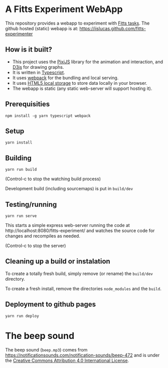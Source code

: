 # A Fitts Experiment WebApp

This repository provides a webapp to experiment with
[Fitts tasks](https://en.wikipedia.org/wiki/Fitts's_law). The github hosted
(static) webapp is at: https://iislucas.github.com/fitts-experimenter

## How is it built?

 * This project uses the [PixiJS](http://pixijs.github.io/docs/) library for
   the animation and interaction, and [D3js](https://d3js.org/) for drawing
   graphs.
 * It is written in [Typescript](http://www.typescriptlang.org/).
 * It uses [webpack](https://webpack.github.io/) for the bundling and local
   serving.
 * It uses [HTML5 local storage](https://www.html5rocks.com/en/features/storage)
   to store data locally in your browser.
 * The webapp is static (any static web-server will support hosting it).

## Prerequisities

```
npm install -g yarn typescript webpack
```

## Setup

```
yarn install
```

## Building

```
yarn run build
```

(Control-c to stop the watching build process)

Development build (including sourcemaps) is put in `build/dev`

## Testing/running

```
yarn run serve
```

This starts a simple express web-server running the code at http://localhost:8080/fitts-experiment/
and watches the source code for changes and recompiles as needed.

(Control-c to stop the server)

## Cleaning up a build or instalation

To create a totally fresh build, simply remove (or rename) the `build/dev`
directory.

To create a fresh install, remove the directories `node_modules` and the
`build`.

## Deployment to github pages

```
yarn run deploy
```

# The beep sound

The beep sound (`beep.mp3`) comes from https://notificationsounds.com/notification-sounds/beep-472
and is under the [Creative Commons Attribution 4.0 International
License](https://creativecommons.org/licenses/by/4.0/legalcode).
